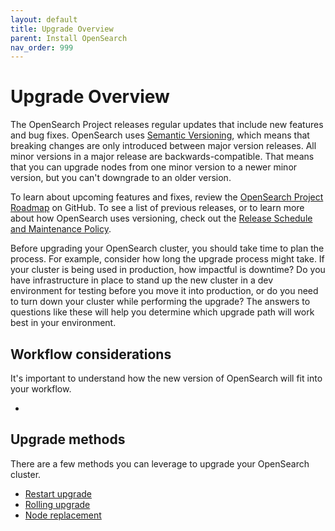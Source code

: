 ```yaml
---
layout: default
title: Upgrade Overview
parent: Install OpenSearch
nav_order: 999
---
```


# Upgrade Overview

The OpenSearch Project releases regular updates that include new features and bug fixes. OpenSearch uses [Semantic Versioning](https://semver.org/), which means that breaking changes are only introduced between major version releases. All minor versions in a major release are backwards-compatible. That means that you can upgrade nodes from one minor version to a newer minor version, but you can't downgrade to an older version.

To learn about upcoming features and fixes, review the [OpenSearch Project Roadmap](https://github.com/orgs/opensearch-project/projects/1) on GitHub. To see a list of previous releases, or to learn more about how OpenSearch uses versioning, check out the [Release Schedule and Maintenance Policy]({{site.url}}/releases.html).

Before upgrading your OpenSearch cluster, you should take time to plan the process. For example, consider how long the upgrade process might take. If your cluster is being used in production, how impactful is downtime? Do you have infrastructure in place to stand up the new cluster in a dev environment for testing before you move it into production, or do you need to turn down your cluster while performing the upgrade? The answers to questions like these will help you determine which upgrade path will work best in your environment.

## Workflow considerations

It's important to understand how the new version of OpenSearch will fit into your workflow.

- 

## Upgrade methods

There are a few methods you can leverage to upgrade your OpenSearch cluster.

- [Restart upgrade](#restart-upgrade)
- [Rolling upgrade](#rolling-upgrade)
- [Node replacement](#node-replacement)


